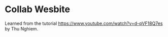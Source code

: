 # Collab Wesbite

Learned from the tutorial https://www.youtube.com/watch?v=d-qVF18Q7es by Thu Nghiem.
